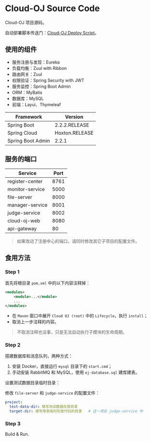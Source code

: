 # Cloud-OJ Source Code

Cloud-OJ 项目源码。

自动部署脚本传送门：[Cloud-OJ Deploy Script](https://github.com/imcloudfloating/Cloud-OJ-Docker)。

## 使用的组件

- 服务注册与发现：Eureka
- 负载均衡：Zuul with Ribbon
- 路由网关：Zuul
- 权限验证：Spring Security with JWT
- 服务监控：Spring Boot Admin
- ORM：MyBatis
- 数据库：MySQL
- 前端：Layui、Thymeleaf

Framework          | Version
-------------------|-----------------
Spring Boot        | 2.2.2.RELEASE
Spring Cloud       | Hoxton.RELEASE
Spring Boot Admin  | 2.2.1

## 服务的端口

Service         | Port
----------------|-----------
register-center | 8761
monitor-service | 5000
file-server     | 8000
manager-service | 8001
judge-service   | 8002
cloud-oj-web    | 8080
api-gateway     | 80

> 如果改动了注册中心的端口，请同时修改其它子项目的配置文件。

## 食用方法

### Step 1

首先将根目录 `pom.xml` 中的以下内容注释掉：

```xml
<modules>
    <module>...</module>
    ...
</modules>
```

- 在 `Maven` 窗口中展开 `Cloud OJ (root)` 中的 `Lifecycle`，执行 `install`；
- 取消上一步注释的内容。

> 不取消注释也没事，只是无法自动执行子模块的生命周期。

### Step 2

搭建数据库和消息队列，两种方式：

1. 安装 Docker，直接运行 `mysql` 目录下的 `start.cmd`；
2. 手动安装 RabbitMQ 和 MySQL，使用 `oj-database.sql` 建库建表。

设置测试数据目录临时目录：

修改 `file-server` 和 `judge-service` 的配置文件：

```yaml
project:
  test-data-dir: 填写测试数据存放目录
  target-dir: 填写用来临时存放代码的目录   # 这一项在 judge-service 中
```

### Step 3

Build & Run.